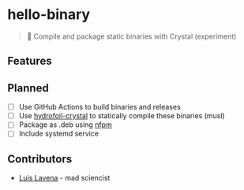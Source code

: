 # hello-binary
> 🧪 Compile and package static binaries with Crystal (experiment)

## Features

## Planned 

- [ ] Use GitHub Actions to build binaries and releases
- [ ] Use [hydrofoil-crystal](https://github.com/luislavena/hydrofoil-crystal) to statically compile these binaries (musl)
- [ ] Package as .deb using [nfpm](https://github.com/goreleaser/nfpm)
- [ ] Include systemd service

## Contributors

- [Luis Lavena](https://github.com/luislavena) - mad sciencist
